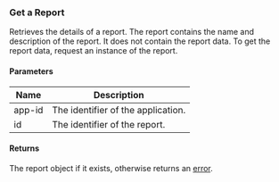 ### Get a Report

Retrieves the details of a report. The report contains the name and description of the report. It does not contain the report data. To get the report data, request an instance of the report.

#### Parameters

<table>
    <thead>
        <tr>
            <th>Name</th>
            <th>Description</th>
        </tr>
    </thead>
    <tbody>
        <tr>
            <td>app-id</td>
            <td>The identifier of the application.</td>
        </tr>
        <tr>
            <td>id</td>
            <td>The identifier of the report.</td>
        </tr>
    </tbody>
</table>

#### Returns

The report object if it exists, otherwise returns an [error](./?doc=reference-manual#errors).




